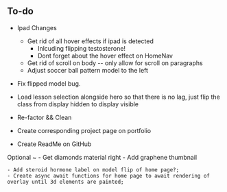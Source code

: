## To-do
   - Ipad Changes
      - Get rid of all hover effects if ipad is detected
         - Inlcuding flipping testosterone!
         - Dont forget about the hover effect on HomeNav
      - Get rid of scroll on body --  only allow for scroll on paragraphs
      - Adjust soccer ball pattern model to the left
   
   - Fix flipped model bug.
   - Load lesson selection alongside hero so that there is no lag, just flip the class from display hidden to     display visible


   - Re-factor && Clean
   - Create corresponding project page on portfolio 
   - Create ReadMe on GitHub



   Optional ~
    - Get diamonds material right
    - Add graphene thumbnail












    - Add steroid hormone label on model flip of home page?;
    - Create async await functions for home page to await rendering of overlay until 3d elements are painted;